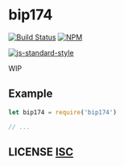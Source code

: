 # bip174
[![Build Status](https://travis-ci.org/bitcoinjs/bip174.png?branch=master)](https://travis-ci.org/bitcoinjs/bip174)
[![NPM](https://img.shields.io/npm/v/bip174.svg)](https://www.npmjs.org/package/bip174)

[![js-standard-style](https://cdn.rawgit.com/feross/standard/master/badge.svg)](https://github.com/feross/standard)

WIP

## Example
``` javascript
let bip174 = require('bip174')

// ...
```


## LICENSE [ISC](LICENSE)
